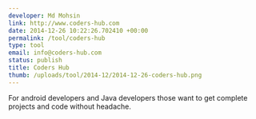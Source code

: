 ```yaml
--- 
developer: Md Mohsin
link: http://www.coders-hub.com
date: 2014-12-26 10:22:26.702410 +00:00
permalink: /tool/coders-hub
type: tool
email: info@coders-hub.com
status: publish
title: Coders Hub
thumb: /uploads/tool/2014-12/2014-12-26-coders-hub.png
---
```


For android developers and Java developers those want to get complete projects and code without headache.

